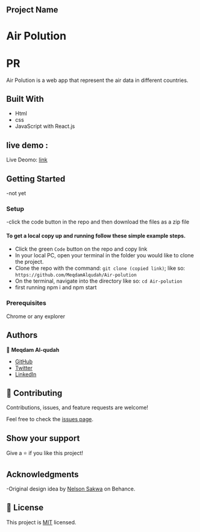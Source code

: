 ## Project Name
# Air Polution

# PR
Air Polution is a web app that represent 
the air data in different countries.
## Built With

- Html
- css
- JavaScript with React.js

## live demo :
Live Deomo: [link](https://brave-dubinsky-944f96.netlify.app/)
## Getting Started

-not yet

### Setup

-click the code button in the repo and then download the files as a zip file

#### To get a local copy up and running follow these simple example steps.

- Click the green `Code` button on the repo and copy link
- In your local PC, open your terminal in the folder you would like to clone the project.
- Clone the repo with the command: `git clone (copied link)`; like so: `https://github.com/MeqdamAlqudah/Air-polution`
- On the terminal, navigate into the directory like so: `cd Air-polution`
-  first running npm i and npm start

### Prerequisites

Chrome or any explorer

## Authors

👤 **Meqdam Al-qudah**

- [GitHub](https://github.com/MeqdamAlqudah)
- [Twitter](https://twitter.com/MeqdamQudah)
- [LinkedIn](www.linkedin.com/in/meqdam-al-qudah-7514a21b5)

## 🤝 Contributing

Contributions, issues, and feature requests are welcome!

Feel free to check the [issues page](../../issues/).

## Show your support

Give a ⭐️ if you like this project!

## Acknowledgments

-Original design idea by [Nelson Sakwa](https://www.behance.net/sakwadesignstudio)  on Behance.


## 📝 License

This project is [MIT](./MIT.md) licensed.
